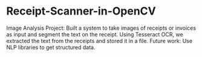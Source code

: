 # Receipt-Scanner-in-OpenCV
Image Analysis Project: Built a system to take images of receipts or invoices as input and segment the text on the receipt. Using Tesseract OCR, we extracted the text from the receipts and stored it in a file. Future work: Use NLP libraries to get structured data.
